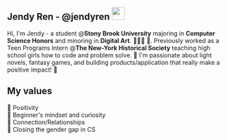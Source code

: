 ## Jendy Ren - @jendyren <img src="https://raw.githubusercontent.com/MartinHeinz/MartinHeinz/master/wave.gif" width="30px">
Hi, I'm Jendy - a student @**Stony Brook University** majoring in **Computer Science Honors** and minoring in **Digital Art**. 👩🏻‍💻 🎨. Previously worked as a Teen Programs Intern @**The New-York Historical Society** teaching high school girls how to code and problem solve. 🌟  I'm passionate about light novels, fantasy games, and building products/application that really make a positive impact! 👏

## My values
💫  Positivity\
🍏  Beginner's mindset and curiosity\
💖  Connection/Relationships\
🙌  Closing the gender gap in CS



